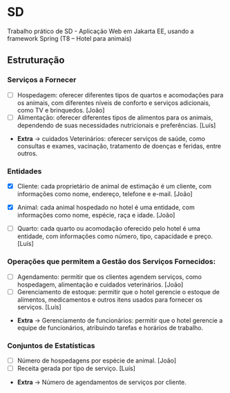 # SD
Trabalho prático de SD - Aplicação Web em Jakarta EE, usando a framework Spring (T8 – Hotel para animais)

## Estruturação 

### Serviços a Fornecer
- [ ] Hospedagem: oferecer diferentes tipos de quartos e acomodações para os animais, com diferentes níveis de conforto e serviços adicionais, como TV e brinquedos. [João]
- [ ] Alimentação: oferecer diferentes tipos de alimentos para os animais, dependendo de suas necessidades nutricionais e preferências. [Luís]
- **Extra** -> cuidados Veterinários: oferecer serviços de saúde, como consultas e exames, vacinação, tratamento de doenças e feridas, entre outros.

### Entidades
- [x] Cliente: cada proprietário de animal de estimação é um cliente, com informações como nome, endereço, telefone e e-mail. [João]
- [x] Animal: cada animal hospedado no hotel é uma entidade, com informações como nome, espécie, raça e idade. [João]
- [ ] Quarto: cada quarto ou acomodação oferecido pelo hotel é uma entidade, com informações como número, tipo, capacidade e preço. [Luís]


### Operações que permitem a Gestão dos Serviços Fornecidos:
- [ ] Agendamento: permitir que os clientes agendem serviços, como hospedagem, alimentação e cuidados veterinários. [João]
- [ ] Gerenciamento de estoque: permitir que o hotel gerencie o estoque de alimentos, medicamentos e outros itens usados ​​para fornecer os serviços. [Luís]
- **Extra** -> Gerenciamento de funcionários: permitir que o hotel gerencie a equipe de funcionários, atribuindo tarefas e horários de trabalho.


### Conjuntos de Estatísticas
- [ ] Número de hospedagens por espécie de animal. [João]
- [ ] Receita gerada por tipo de serviço. [Luís]
- **Extra** -> Número de agendamentos de serviços por cliente.







